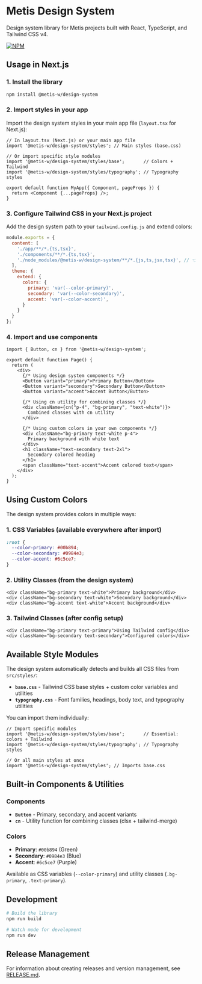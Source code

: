 # Metis Design System

Design system library for Metis projects built with React, TypeScript, and Tailwind CSS v4.

[![NPM](https://nodei.co/npm/@metis-w/design-system.png)](https://npmjs.com/package/@metis-w/design-system)

## Usage in Next.js

### 1. Install the library

```bash
npm install @metis-w/design-system
```

### 2. Import styles in your app

Import the design system styles in your main app file (`layout.tsx` for Next.js):

```tsx
// In layout.tsx (Next.js) or your main app file
import '@metis-w/design-system/styles'; // Main styles (base.css)

// Or import specific style modules
import '@metis-w/design-system/styles/base';       // Colors + Tailwind
import '@metis-w/design-system/styles/typography'; // Typography styles

export default function MyApp({ Component, pageProps }) {
  return <Component {...pageProps} />;
}
```

### 3. Configure Tailwind CSS in your Next.js project

Add the design system path to your `tailwind.config.js` and extend colors:

```js
module.exports = {
  content: [
    './app/**/*.{ts,tsx}',
    './components/**/*.{ts,tsx}',
    './node_modules/@metis-w/design-system/**/*.{js,ts,jsx,tsx}', // 👈 Important!
  ],
  theme: {
    extend: {
      colors: {
        primary: 'var(--color-primary)',
        secondary: 'var(--color-secondary)',
        accent: 'var(--color-accent)',
      }
    }
  }
};
```

### 4. Import and use components

```tsx
import { Button, cn } from '@metis-w/design-system';

export default function Page() {
  return (
    <div>
      {/* Using design system components */}
      <Button variant="primary">Primary Button</Button>
      <Button variant="secondary">Secondary Button</Button>
      <Button variant="accent">Accent Button</Button>
      
      {/* Using cn utility for combining classes */}
      <div className={cn("p-4", "bg-primary", "text-white")}>
        Combined classes with cn utility
      </div>
      
      {/* Using custom colors in your own components */}
      <div className="bg-primary text-white p-4">
        Primary background with white text
      </div>
      <h1 className="text-secondary text-2xl">
        Secondary colored heading
      </h1>
      <span className="text-accent">Accent colored text</span>
    </div>
  );
}
```

## Using Custom Colors

The design system provides colors in multiple ways:

### 1. CSS Variables (available everywhere after import)
```css
:root {
  --color-primary: #00b894;
  --color-secondary: #0984e3;
  --color-accent: #6c5ce7;
}
```

### 2. Utility Classes (from the design system)
```tsx
<div className="bg-primary text-white">Primary background</div>
<div className="bg-secondary text-white">Secondary background</div>
<div className="bg-accent text-white">Accent background</div>
```

### 3. Tailwind Classes (after config setup)
```tsx
<div className="bg-primary text-primary">Using Tailwind config</div>
<div className="bg-secondary text-secondary">Configured colors</div>
```

## Available Style Modules

The design system automatically detects and builds all CSS files from `src/styles/`:

- **`base.css`** - Tailwind CSS base styles + custom color variables and utilities
- **`typography.css`** - Font families, headings, body text, and typography utilities

You can import them individually:

```tsx
// Import specific modules
import '@metis-w/design-system/styles/base';       // Essential: colors + Tailwind
import '@metis-w/design-system/styles/typography'; // Typography styles

// Or all main styles at once
import '@metis-w/design-system/styles'; // Imports base.css
```

## Built-in Components & Utilities

### Components
- **`Button`** - Primary, secondary, and accent variants
- **`cn`** - Utility function for combining classes (clsx + tailwind-merge)

### Colors
- **Primary**: `#00b894` (Green)
- **Secondary**: `#0984e3` (Blue)  
- **Accent**: `#6c5ce7` (Purple)

Available as CSS variables (`--color-primary`) and utility classes (`.bg-primary`, `.text-primary`).

## Development

```bash
# Build the library
npm run build

# Watch mode for development
npm run dev
```

## Release Management

For information about creating releases and version management, see [RELEASE.md](./RELEASE.md).
